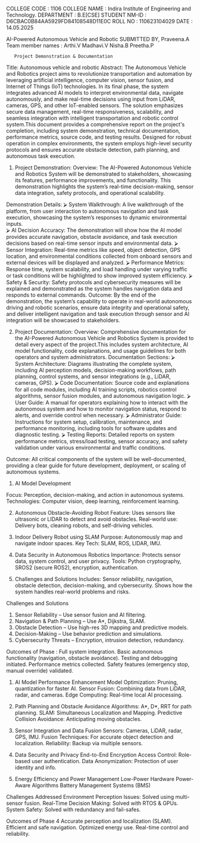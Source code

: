 COLLEGE CODE : 1106
COLLEGE NAME : Indira Institute of Engineering and Technology.
DEPARTMENT : B.E[CSE]
STUDENT NM-ID : D6CBAC0B84AA5929FD84108548D11E0C
ROLL NO : 110623104029
DATE : 14.05.2025

AI-Powered Autonomous Vehicle and Robotic
SUBMITTED BY,
Praveena.A
Team member names :
Arthi.V
Madhavi.V
Nisha.B
Preetha.P

       Project Demonstration & Documentation
Title: Autonomous vehicle and robotic
Abstract:
                       The Autonomous Vehicle and Robotics project aims to revolutionize transportation and automation by leveraging artificial intelligence, computer vision, sensor fusion, and Internet of Things (IoT) technologies. In its final phase, the system integrates advanced AI models to interpret environmental data, navigate autonomously, and make real-time decisions using input from LiDAR, cameras, GPS, and other IoT-enabled sensors. The solution emphasizes secure data management, real-time responsiveness, scalability, and seamless integration with intelligent transportation and robotic control system.This document provides a comprehensive report on the project's completion, including system demonstration, technical documentation, performance metrics, source code, and testing results. Designed for robust operation in complex environments, the system employs high-level security protocols and ensures accurate obstacle detection, path planning, and autonomous task execution. 

1. Project Demonstration:
Overview:
                The AI-Powered Autonomous Vehicle and Robotics System will be demonstrated to stakeholders, showcasing its features, performance improvements, and functionality. This demonstration highlights the system’s real-time decision-making, sensor data integration, safety protocols, and operational scalability.

Demonstration Details:
⮚	System Walkthrough: A live walkthrough of the platform,
from user interaction to autonomous navigation and task execution,
showcasing the system’s responses to dynamic environmental inputs.              
⮚	AI Decision Accuracy: The demonstration will show how the AI
model provides accurate navigation, obstacle avoidance, and task execution
decisions based on real-time sensor inputs and environmental data.
⮚	Sensor Integration: Real-time metrics like speed, object
detection, GPS location, and environmental conditions collected from onboard
sensors and external devices will be displayed and analyzed.
⮚	Performance Metrics: Response time, system scalability, and load
handling under varying traffic or task conditions will be highlighted to show
improved system efficiency.
⮚	Safety & Security: Safety protocols and cybersecurity measures
will be explained and demonstrated as the system handles navigation data and
responds to external commands.
Outcome:
                 By the end of the demonstration, the system’s capability to operate in real-world autonomous driving and robotic scenarios, ensure data integrity and operational safety, and deliver intelligent navigation and task execution through sensor and AI integration will be showcased to stakeholders.



2. Project Documentation:
Overview:
                   Comprehensive documentation for the AI-Powered Autonomous Vehicle and Robotics System is provided to detail every aspect of the project.This includes system architecture, AI model functionality, code
explanations, and usage guidelines for both operators and system administrators.
Documentation Sections:
⮚	System Architecture: Diagrams illustrating the complete system,
including AI perception models, decision-making workflows, path planning,
control systems, and sensor integrations (e.g., LiDAR, cameras, GPS).
⮚	Code Documentation: Source code and explanations for all code
modules, including AI training scripts, robotics control algorithms, sensor
fusion modules, and autonomous navigation logic.
⮚	User Guide: A manual for operators explaining how to interact
with the autonomous system and how to monitor navigation status, respond
to alerts, and override control when necessary.
⮚	Administrator Guide: Instructions for system setup, calibration,
maintenance, and performance monitoring, including tools for software
updates and diagnostic testing.
⮚	Testing Reports: Detailed reports on system performance
metrics, stress/load testing, sensor accuracy, and safety validation under
various environmental and traffic conditions.

Outcome:
              All critical components of the system will be well-documented, providing a clear guide for future development, deployment, or scaling of autonomous systems.


1. AI Model Development

Focus: Perception, decision-making, and action in autonomous systems.
Technologies: Computer vision, deep learning, reinforcement learning.

2. Autonomous Obstacle-Avoiding Robot
Feature: Uses sensors like ultrasonic or LIDAR to detect and avoid obstacles.
Real-world use: Delivery bots, cleaning robots, and self-driving vehicles.

3. Indoor Delivery Robot using SLAM
Purpose: Autonomously map and navigate indoor spaces.
Key Tech: SLAM, ROS, LIDAR, IMU.

4. Data Security in Autonomous Robotics
Importance: Protects sensor data, system control, and user privacy.
Tools: Python cryptography, SROS2 (secure ROS2), encryption, authentication.

5. Challenges and Solutions
Includes: Sensor reliability, navigation, obstacle detection, decision-making, and cybersecurity.
Shows how the system handles real-world problems and risks.

Challenges and Solutions
1. Sensor Reliability – Use sensor fusion and AI filtering.
2. Navigation & Path Planning – Use A*, Dijkstra, SLAM.
3. Obstacle Detection – Use high-res 3D mapping and predictive models.
4. Decision-Making – Use behavior prediction and simulations.
5. Cybersecurity Threats – Encryption, intrusion detection, redundancy.

Outcomes of Phase :
Full system integration.
Basic autonomous functionality (navigation, obstacle avoidance).
Testing and debugging initiated.
Performance metrics collected.
Safety features (emergency stop, manual override) validated.

1. AI Model Performance Enhancement
Model Optimization: Pruning, quantization for faster AI.
Sensor Fusion: Combining data from LiDAR, radar, and cameras.
Edge Computing: Real-time local AI processing.

2. Path Planning and Obstacle Avoidance
Algorithms: A*, D*, RRT for path planning.
SLAM: Simultaneous Localization and Mapping.
Predictive Collision Avoidance: Anticipating moving obstacles.

3. Sensor Integration and Data Fusion
Sensors: Cameras, LiDAR, radar, GPS, IMU.
Fusion Techniques: For accurate object detection and localization.
Reliability: Backup via multiple sensors.

4. Data Security and Privacy
End-to-End Encryption
Access Control: Role-based user authentication.
Data Anonymization: Protection of user identity and info.

5. Energy Efficiency and Power Management
Low-Power Hardware
Power-Aware Algorithms
Battery Management Systems (BMS)

Challenges Addressed
Environment Perception Issues: Solved using multi-sensor fusion.
Real-Time Decision Making: Solved with RTOS & GPUs.
System Safety: Solved with redundancy and fail-safes.

Outcomes of Phase 4
Accurate perception and localization (SLAM).
Efficient and safe navigation.
Optimized energy use.
Real-time control and reliability.
